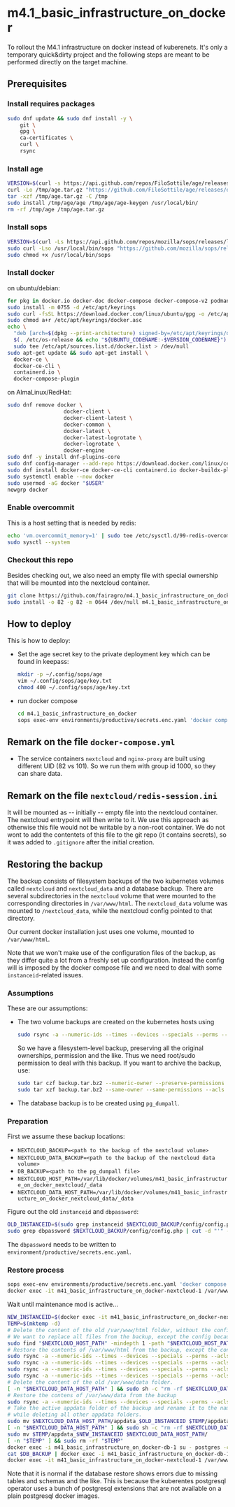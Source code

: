 # m4.1_basic_infrastructure_on_docker

To rollout the M4.1 infrastructure on docker instead of kuberenets.
It's only a temporary quick&dirty project and the following steps are meant to be
performed directly on the target machine.

## Prerequisites

### Install requires packages

```bash
sudo dnf update && sudo dnf install -y \
    git \
    gpg \
    ca-certificates \
    curl \
    rsync
```

### Install age

```bash
VERSION=$(curl -s https://api.github.com/repos/FiloSottile/age/releases/latest | grep tag_name | cut -d '"' -f4)
curl -Lo /tmp/age.tar.gz "https://github.com/FiloSottile/age/releases/download/${VERSION}/age-${VERSION}-linux-amd64.tar.gz"
tar -xzf /tmp/age.tar.gz -C /tmp
sudo install /tmp/age/age /tmp/age/age-keygen /usr/local/bin/
rm -rf /tmp/age /tmp/age.tar.gz
```

### Install sops

```bash
VERSION=$(curl -Ls https://api.github.com/repos/mozilla/sops/releases/latest | grep tag_name | cut -d '"' -f4)
sudo curl -Lso /usr/local/bin/sops "https://github.com/mozilla/sops/releases/download/$VERSION/sops-$VERSION.linux.amd64"
sudo chmod +x /usr/local/bin/sops
```

### Install docker

on ubuntu/debian:

```bash
for pkg in docker.io docker-doc docker-compose docker-compose-v2 podman-docker containerd runc; do sudo apt-get remove $pkg; done
sudo install -m 0755 -d /etc/apt/keyrings
sudo curl -fsSL https://download.docker.com/linux/ubuntu/gpg -o /etc/apt/keyrings/docker.asc
sudo chmod a+r /etc/apt/keyrings/docker.asc
echo \
  "deb [arch=$(dpkg --print-architecture) signed-by=/etc/apt/keyrings/docker.asc] https://download.docker.com/linux/ubuntu \
  $(. /etc/os-release && echo "${UBUNTU_CODENAME:-$VERSION_CODENAME}") stable" | \
  sudo tee /etc/apt/sources.list.d/docker.list > /dev/null
sudo apt-get update && sudo apt-get install \
  docker-ce \
  docker-ce-cli \
  containerd.io \
  docker-compose-plugin
```

on AlmaLinux/RedHat:

```bash
sudo dnf remove docker \
                  docker-client \
                  docker-client-latest \
                  docker-common \
                  docker-latest \
                  docker-latest-logrotate \
                  docker-logrotate \
                  docker-engine
sudo dnf -y install dnf-plugins-core
sudo dnf config-manager --add-repo https://download.docker.com/linux/centos/docker-ce.repo
sudo dnf install docker-ce docker-ce-cli containerd.io docker-buildx-plugin docker-compose-plugin
sudo systemctl enable --now docker
sudo usermod -aG docker "$USER"
newgrp docker
```

### Enable overcommit

This is a host setting that is needed by redis:

```bash
echo 'vm.overcommit_memory=1' | sudo tee /etc/sysctl.d/99-redis-overcommit.conf
sudo sysctl --system
```

### Checkout this repo

Besides checking out, we also need an empty file with special ownership that
will be mounted into the nextcloud container.

```bash
git clone https://github.com/fairagro/m4.1_basic_infrastructure_on_docker.git
sudo install -o 82 -g 82 -m 0644 /dev/null m4.1_basic_infrastructure_on_docker/nextcloud/redis-session.ini
```

## How to deploy

This is how to deploy:

* Set the age secret key to the private deployment key which can be
  found in keepass:

  ```bash
  mkdir -p ~/.config/sops/age
  vim ~/.config/sops/age/key.txt
  chmod 400 ~/.config/sops/age/key.txt
  ```

* run docker compose

  ```bash
  cd m4.1_basic_infrastructure_on_docker
  sops exec-env environments/productive/secrets.enc.yaml 'docker compose up -d'
  ```

## Remark on the file `docker-compose.yml`

* The service containers `nextcloud` and `nginx-proxy` are built using different
  UID (82 vs 101). So we run them with group id 1000, so they can share data.

## Remark on the file `nextcloud/redis-session.ini`

It will be mounted as -- initially -- empty file into the nextcloud container.
The nextcloud entrypoint will then write to it. We use this approach as otherwise
this file would not be writable by a non-root container. We do not wont to add the
contentets of this file to the git repo (it contains secrets), so it was added to
`.gitignore` after the initial creation.

## Restoring the backup

The backup consists of filesystem backups of the two kubernetes volumes called
`nextcloud` and `nextcloud_data` and a database backup.
There are several subdirectories in the `nextcloud` volume that were mounted to
the corresponding directories in `/var/www/html`. The `nextcloud_data` volume was
mounted to `/nextcloud_data`, while the nextcloud config pointed to that directory.

Our current docker installation just uses one volume, mounted to `/var/www/html`.

Note that we won't make use of the configuration files of the backup, as they differ
quite a lot from a freshly set up configuration. Instead the config will is imposed
by the docker compose file and we need to deal with some `instanceid`-related issues.

### Assumptions

These are our assumptions:

* The two volume backups are created on the kubernetes hosts using

  ```bash
  sudo rsync -a --numeric-ids --times --devices --specials --perms --acls --xattrs ...
  ```

  So we have a filesystem-level backup, preserving all the original ownerships, permission
  and the like. Thus we need root/sudo permission to deal with this backup.
  If you want to archive the backup, use:

  ```bash
  sudo tar czf backup.tar.bz2 --numeric-owner --preserve-permissions --acls --xattrs backup_folder
  sudo tar xzf backup.tar.bz2 --same-owner --same-permissions --acls --xattrs
  ```

* The database backup is to be created using `pg_dumpall`.

### Preparation

First we assume these backup locations:

* `NEXTCLOUD_BACKUP=<path to the backup of the nextcloud volume>`
* `NEXTCLOUD_DATA_BACKUP=<path to the backup of the nextcloud data volume>`
* `DB_BACKUP=<path to the pg_dumpall file>`
* `NEXTCLOUD_HOST_PATH=/var/lib/docker/volumes/m41_basic_infrastructure_on_docker_nextcloud/_data`
* `NEXTCLOUD_DATA_HOST_PATH=/var/lib/docker/volumes/m41_basic_infrastructure_on_docker_nextcloud_data/_data`

Figure out the old `instanceid` and `dbpassword`:

```bash
OLD_INSTANCEID=$(sudo grep instanceid $NEXTCLOUD_BACKUP/config/config.php | cut -d "'" -f 4)
sudo grep dbpassword $NEXTCLOUD_BACKUP/config/config.php | cut -d "'" -f 4
```

The `dbpassword` needs to be written to `environment/productive/secrets.enc.yaml`.

### Restore process

```bash
sops exec-env environments/productive/secrets.enc.yaml 'docker compose up -d'
docker exec -it m41_basic_infrastructure_on_docker-nextcloud-1 /var/www/html/occ maintenance:mode --on
```

Wait until maintenance mod is active...

```bash
NEW_INSTANCEID=$(docker exec -it m41_basic_infrastructure_on_docker-nextcloud-1 grep instanceid config/config.php | cut -d "'" -f 4)
TEMP=$(mktemp -d)
# Delete the content of the old /var/www/html folder, without the config folder.
# We want to replace all files from the backup, except the config because it's not up-to-date anymore.
sudo find "$NEXTCLOUD_HOST_PATH" -mindepth 1 -path "$NEXTCLOUD_HOST_PATH/config" -prune -o -exec rm -rf {} +
# Restore the contents of /var/www/html from the backup, except the config folder
sudo rsync -a --numeric-ids --times --devices --specials --perms --acls --xattrs $NEXTCLOUD_BACKUP/html/* $NEXTCLOUD_HOST_PATH
sudo rsync -a --numeric-ids --times --devices --specials --perms --acls --xattrs $NEXTCLOUD_BACKUP/custom_apps /$NEXTCLOUD_HOST_PATH
sudo rsync -a --numeric-ids --times --devices --specials --perms --acls --xattrs $NEXTCLOUD_BACKUP/root $NEXTCLOUD_HOST_PATH
sudo rsync -a --numeric-ids --times --devices --specials --perms --acls --xattrs $NEXTCLOUD_BACKUP/themes $NEXTCLOUD_HOST_PATH
# Delete the content of the old /var/www/data folder.
[ -n "$NEXTCLOUD_DATA_HOST_PATH" ] && sudo sh -c "rm -rf $NEXTCLOUD_DATA_HOST_PATH/*"
# Restore the contens of /var/www/data from the backup
sudo rsync -a --numeric-ids --times --devices --specials --perms --acls --xattrs $NEXTCLOUD_DATA_BACKUP/data/* $NEXTCLOUD_DATA_HOST_PATH
# Take the active appdata folder of the backup and rename it to the name of the appdata folder of our current nextcloud instance,
# while deleting all other appdata folders.
sudo mv $NEXTCLOUD_DATA_HOST_PATH/appdata_$OLD_INSTANCEID $TEMP/appdata_$NEW_INSTANCEID
[ -n "$NEXTCLOUD_DATA_HOST_PATH" ] && sudo sh -c "rm -rf $NEXTCLOUD_DATA_HOST_PATH/appdata_*"
sudo mv $TEMP/appdata_$NEW_INSTANCEID $NEXTCLOUD_DATA_HOST_PATH/
[ -n "$TEMP" ] && sudo rm -rf "$TEMP"
docker exec -i m41_basic_infrastructure_on_docker-db-1 su - postgres -c 'psql -c "DROP DATABASE \"nextcloud\""'
cat $DB_BACKUP | docker exec -i m41_basic_infrastructure_on_docker-db-1 su - postgres -c 'psql'
docker exec -it m41_basic_infrastructure_on_docker-nextcloud-1 /var/www/html/occ maintenance:mode --off
```

Note that it is normal if the database restore shows errors due to missing tables and schemas and the like.
This is because the kuberentes postgresql operator uses a bunch of postgresql extensions that are not
available on a plain postgresql docker images.

